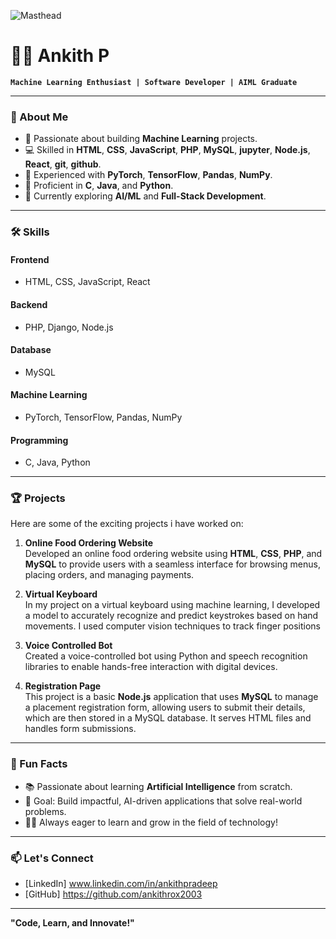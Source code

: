 ![Masthead](https://camo.githubusercontent.com/9bf774bb4c2bcec49c11340d1d2ddd4401b685bafa45e5404237c89fd36a4c12/68747470733a2f2f7777772e63617265657267756964652e636f6d2f6361726565722f77702d636f6e74656e742f75706c6f6164732f323032302f30332f67697068792d372e676966)

# 👨‍💻 Ankith P
**`Machine Learning Enthusiast | Software Developer | AIML Graduate`**

---

### 🚀 About Me  
- 🧠 Passionate about building **Machine Learning** projects.  
- 💻 Skilled in **HTML**, **CSS**, **JavaScript**, **PHP**, **MySQL**, **jupyter**, **Node.js**, **React**, **git**, **github**.
- 🧪 Experienced with **PyTorch**, **TensorFlow**, **Pandas**, **NumPy**.  
- 📜 Proficient in **C**, **Java**, and **Python**.  
- 🌱 Currently exploring **AI/ML** and **Full-Stack Development**.  

---

### 🛠️ Skills  

#### **Frontend**
- HTML, CSS, JavaScript, React  
#### **Backend**
- PHP, Django, Node.js  
#### **Database**
- MySQL  
#### **Machine Learning**
- PyTorch, TensorFlow, Pandas, NumPy  
#### **Programming**
- C, Java, Python  

---

### 🏆 Projects  
Here are some of the exciting projects i have worked on:  

1. **Online Food Ordering Website**  
Developed an online food ordering website using **HTML**, **CSS**, **PHP**, and **MySQL** to provide users with a seamless interface for browsing menus, placing orders, and managing payments. 

2. **Virtual Keyboard**  
In my project on a virtual keyboard using machine learning, I developed a model to accurately recognize and predict keystrokes based on hand movements. I used computer vision techniques to track finger positions

3. **Voice Controlled Bot**  
Created a voice-controlled bot using Python and speech recognition libraries to enable hands-free interaction with digital devices.

4. **Registration Page**  
This project is a basic **Node.js** application that uses **MySQL** to manage a placement registration form, allowing users to submit their details, which are then stored in a MySQL database. It serves HTML files and handles form submissions.
---

### 🌟 Fun Facts  
- 📚 Passionate about learning **Artificial Intelligence** from scratch.  
- 🎯 Goal: Build impactful, AI-driven applications that solve real-world problems.  
- 🏃‍♂️ Always eager to learn and grow in the field of technology!  

---

### 📫 Let's Connect  
- [LinkedIn] www.linkedin.com/in/ankithpradeep 
- [GitHub] https://github.com/ankithrox2003 

---

**"Code, Learn, and Innovate!"**
